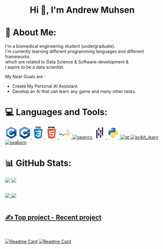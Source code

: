 <h1 align="center">Hi 👋, I'm Andrew Muhsen</h1>

# 💫 About Me: 
I'm a biomedical engineering student (undergraduate). <br>I'm currently learning different programming languages and different frameworks. <br>which are related to Data Science & Software-development & <br>I aspire to be a data scientist.

My Near Goals are :<br>
 - Create My Personal AI Assistant.<br>
 - Develop an Ai that can learn any game and many other tasks.<br>



# 💻 Languages and Tools:

<p align="left"> <a href="https://www.cprogramming.com/" target="_blank" rel="noreferrer"> <img src="https://raw.githubusercontent.com/devicons/devicon/master/icons/c/c-original.svg" alt="c" width="40" height="40"/> </a> <a href="https://www.w3schools.com/cpp/" target="_blank" rel="noreferrer"> <img src="https://raw.githubusercontent.com/devicons/devicon/master/icons/cplusplus/cplusplus-original.svg" alt="cplusplus" width="40" height="40"/> </a> <a href="https://www.w3schools.com/css/" target="_blank" rel="noreferrer"> <img src="https://raw.githubusercontent.com/devicons/devicon/master/icons/css3/css3-original-wordmark.svg" alt="css3" width="40" height="40"/> </a> <a href="https://www.w3.org/html/" target="_blank" rel="noreferrer"> <img src="https://raw.githubusercontent.com/devicons/devicon/master/icons/html5/html5-original-wordmark.svg" alt="html5" width="40" height="40"/> </a> <a href="https://www.mysql.com/" target="_blank" rel="noreferrer"> <img src="https://raw.githubusercontent.com/devicons/devicon/master/icons/mysql/mysql-original-wordmark.svg" alt="mysql" width="40" height="40"/> </a> <a href="https://opencv.org/" target="_blank" rel="noreferrer"> <img src="https://www.vectorlogo.zone/logos/opencv/opencv-icon.svg" alt="opencv" width="40" height="40"/> </a> <a href="https://pandas.pydata.org/" target="_blank" rel="noreferrer"> <img src="https://raw.githubusercontent.com/devicons/devicon/2ae2a900d2f041da66e950e4d48052658d850630/icons/pandas/pandas-original.svg" alt="pandas" width="40" height="40"/> </a> <a href="https://www.python.org" target="_blank" rel="noreferrer"> <img src="https://raw.githubusercontent.com/devicons/devicon/master/icons/python/python-original.svg" alt="python" width="40" height="40"/> </a> <a href="https://www.qt.io/" target="_blank" rel="noreferrer"> <img src="https://upload.wikimedia.org/wikipedia/commons/0/0b/Qt_logo_2016.svg" alt="qt" width="40" height="40"/> </a> <a href="https://scikit-learn.org/" target="_blank" rel="noreferrer"> <img src="https://upload.wikimedia.org/wikipedia/commons/0/05/Scikit_learn_logo_small.svg" alt="scikit_learn" width="40" height="40"/> </a> <a href="https://seaborn.pydata.org/" target="_blank" rel="noreferrer"> <img src="https://seaborn.pydata.org/_images/logo-mark-lightbg.svg" alt="seaborn" width="40" height="40"/> </a> </p>

# 📊 GitHub Stats:
![](https://github-readme-stats-andrew2077.vercel.app/api?username=Andrew2077&theme=radical&hide=rs,issues,contribs&hide_border=false&include_all_commits=true&count_private=true&show_icons=true&) ![](https://github-readme-streak-stats.herokuapp.com/?user=Andrew2077&theme=radical&hide_border=false)
<br/>

<!-- ![](https://github-readme-stats.vercel.app/api/top-langs/?username=Andrew2077&theme=radical&hide_border=false&include_all_commits=true&count_private=true&layout=compact) -->


<br>

<a href="https://wakatime.com/share/@Andrew2077/ffaccd89-9a8f-4f9b-b8bd-9ecbe41f5102.svg">
            <img width = 350 src="https://wakatime.com/share/@Andrew2077/ffaccd89-9a8f-4f9b-b8bd-9ecbe41f5102.svg">
<a href="https://wakatime.com/share/@Andrew2077/a7e7e676-5d7c-4aa4-a516-682c1ddf7bdc.svg">
            <img width = 350 src="https://wakatime.com/share/@Andrew2077/a7e7e676-5d7c-4aa4-a516-682c1ddf7bdc.svg">


<!-- ## 🏆 GitHub Trophies
![](https://github-profile-trophy.vercel.app/?username=Andrew2077&theme=radical&no-frame=true&no-bg=true&margin-w=4) -->

<br>
<br>

## ✍️ Top project       -        Recent project

<br>

[![Readme Card](https://github-readme-stats.vercel.app/api/pin/?username=Andrew2077&repo=Human-activity-recognition&theme=radical&show_owner=True&width=350px)](https://github.com/Andrew/Human-activity-recognition) [![Readme Card](https://github-readme-stats.vercel.app/api/pin/?username=Andrew2077&repo=Cards_Game-BlackJack&theme=radical&show_owner=True)](https://github.com/Andrew2077/Cards_Game-BlackJack)



